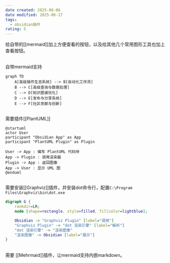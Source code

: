 ```yaml
---
date created: 2025-06-06
date modified: 2025-06-17
tags:
  - obsidian插件
rating: 5
---
```


给自带的[[mermaid]]加上方便查看的按钮，以及给其他几个常用图形工具也加上查看按钮。

##

自带mermaid支持

```mermaid
graph TD
    A[高级插件生态系统] --> B[自动化工作流]
    B --> C[高级查询与数据处理]
    C --> D[知识图谱优化]
    D --> E[发布与分享系统]
    E --> F[社区贡献与创新]
```


##

需要插件[[PlantUML]]

```plantuml
@startuml
actor User
participant "Obsidian App" as App
participant "PlantUML Plugin" as Plugin

User -> App : 编写 PlantUML 代码块
App -> Plugin : 调用渲染器
Plugin -> App : 返回图像
App -> User : 显示 UML 图
@enduml
```

##

需要安装[[Graphviz]]插件，并安装dot命令行，配置`C:\Program Files\Graphviz\bin\dot.exe`

```dot
digraph G {
    rankdir=LR;
    node [shape=rectangle, style=filled, fillcolor=lightblue];

    Obsidian -> "Graphviz Plugin" [label="调用"]
    "Graphviz Plugin" -> "dot 渲染引擎" [label="解析"]
    "dot 渲染引擎" -> "渲染图像"
    "渲染图像" -> Obsidian [label="展示"]
}
```

##

需要 [[Mehrmaid]]插件，让mermaid支持内嵌markdown。
